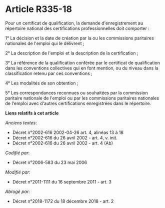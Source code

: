 # Article R335-18

Pour un certificat de qualification, la demande d'enregistrement au répertoire national des certifications professionnelles
doit comporter : 

1° La décision et la date de création par la ou les commissions paritaires nationales de l'emploi qui le délivrent ; 

2° La description de l'emploi et la description de la certification ; 

3° La référence de la qualification conférée par le certificat de qualification dans les conventions collectives qui en font
mention, ou du niveau dans la classification retenu par ces conventions ; 

4° Les modalités de son obtention ; 

5° Les correspondances reconnues ou souhaitées        par la commission paritaire nationale de l'emploi ou par les
commissions paritaires nationales de l'emploi avec d'autres certifications enregistrées dans le répertoire.

**Liens relatifs à cet article**

_Anciens textes_:

  - Décret n°2002-616 2002-04-26 art. 4, alinéas 13 à 18
  - Décret n°2002-616 du 26 avril 2002 - art. 4, v. init.
  - Décret n°2002-616 du 26 avril 2002 - art. 4 (Ab)

_Codifié par_:

  - Décret n°2006-583 du 23 mai 2006

_Modifié par_:

  - Décret n°2011-1111 du 16 septembre 2011 - art. 3

_Abrogé par_:

  - Décret n°2018-1172 du 18 décembre 2018 - art. 2
